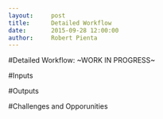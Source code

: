 ```yaml
---
layout:     post
title:      Detailed Workflow  
date:       2015-09-28 12:00:00
author:     Robert Pienta
---
```

<!-- Start Writing Below in Markdown -->

#Detailed Workflow:
~WORK IN PROGRESS~

#Inputs

#Outputs

#Challenges and Opporunities 




